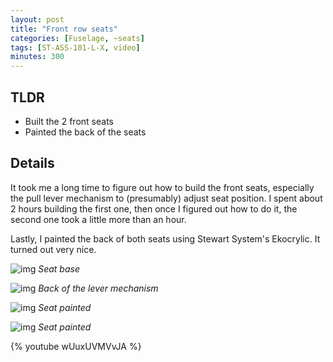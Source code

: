 ```yaml
---
layout: post
title: "Front row seats"
categories: [Fuselage, ~seats]
tags: [ST-ASS-101-L-X, video]
minutes: 300
---
```


## TLDR

- Built the 2 front seats
- Painted the back of the seats

## Details

It took me a long time to figure out how to build the front seats, especially the pull lever mechanism to (presumably) adjust seat position. I spent about 2 hours building the first one, then once I figured out how to do it, the second one took a little more than an hour.

Lastly, I painted the back of both seats using Stewart System's Ekocrylic. It turned out very nice.

![img](https://lh3.googleusercontent.com/pw/AP1GczO5DFv4FeUHM408u3lGcePFsY7g-OqpEUIS33u_G_Dqtg3ay0DNWBJ50heUw8-YytOAUwScgfrzRz0uDJieaEy3R2V_S-QNqZsFMcyNQSpw9fAeSLYC4rmOGIgOsVjqyPigLBXIiVsK48BaoBCeXyfUwQ=w1354-h1019-s-no-gm?authuser=0)
_Seat base_

![img](https://lh3.googleusercontent.com/pw/AP1GczNvw4OLL_FuwVQGrJMwJj-xKkZvasphFWx1ulfogDFH9haQEWFzcqqkbMwTQqgVfKQEWJMz-PnPdJSAcvY38MwNBq7b-5C3Ng276KR318j9NAjKGzPOhImsuwPXbGfO7CbxXa9MjeXXtr_fqvTe4S_b0A=w1354-h1019-s-no-gm?authuser=0)
_Back of the lever mechanism_

![img](https://lh3.googleusercontent.com/pw/AP1GczMYymsqaz0kIjJsF5PZz1mmqo36uSchQA2GxJpYxEYmk_aU3BroM3AMOtg-ZEFg00zrCVT7EMJdo3tryjYeogDdw1KEOFuWUndifIzFN5n1gN6kltva1mG8k3sVCSzssRNYpevfB09i1VVw-9pO_lsivA=w787-h1045-s-no-gm?authuser=0)
_Seat painted_

![img](https://lh3.googleusercontent.com/pw/AP1GczOc3Rsr6Xcz5yrGYBNJi7yGqVJigiLJfc8qyZiHxTmGpUD9sQcqLZNXotb8xa0IhCDOdLrx8jR9aIoJgrgtx5zmU3Jn13kgzLHBMvMtA_2ZkqcdZBpstUs6JWgXwUldKfKG6kU9g0HidCruGizcWmM0jQ=w1354-h1019-s-no-gm?authuser=0)
_Seat painted_

{% youtube wUuxUVMVvJA %}
